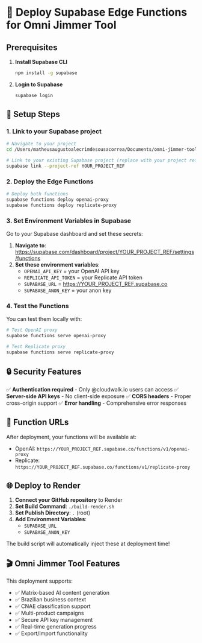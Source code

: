 # 🚀 Deploy Supabase Edge Functions for Omni Jimmer Tool

## Prerequisites

1. **Install Supabase CLI**
   ```bash
   npm install -g supabase
   ```

2. **Login to Supabase**
   ```bash
   supabase login
   ```

## 🔧 Setup Steps

### 1. Link to your Supabase project
```bash
# Navigate to your project
cd /Users/matheusaugustoalecrimdesousacorrea/Documents/omni-jimmer-tool

# Link to your existing Supabase project (replace with your project ref)
supabase link --project-ref YOUR_PROJECT_REF
```

### 2. Deploy the Edge Functions
```bash
# Deploy both functions
supabase functions deploy openai-proxy
supabase functions deploy replicate-proxy
```

### 3. Set Environment Variables in Supabase

Go to your Supabase dashboard and set these secrets:

1. **Navigate to**: https://supabase.com/dashboard/project/YOUR_PROJECT_REF/settings/functions
2. **Set these environment variables**:
   - `OPENAI_API_KEY` = your OpenAI API key
   - `REPLICATE_API_TOKEN` = your Replicate API token
   - `SUPABASE_URL` = https://YOUR_PROJECT_REF.supabase.co
   - `SUPABASE_ANON_KEY` = your anon key

### 4. Test the Functions

You can test them locally with:
```bash
# Test OpenAI proxy
supabase functions serve openai-proxy

# Test Replicate proxy  
supabase functions serve replicate-proxy
```

## 🔒 Security Features

✅ **Authentication required** - Only @cloudwalk.io users can access
✅ **Server-side API keys** - No client-side exposure
✅ **CORS headers** - Proper cross-origin support
✅ **Error handling** - Comprehensive error responses

## 🎯 Function URLs

After deployment, your functions will be available at:
- OpenAI: `https://YOUR_PROJECT_REF.supabase.co/functions/v1/openai-proxy`
- Replicate: `https://YOUR_PROJECT_REF.supabase.co/functions/v1/replicate-proxy`

## 🌐 Deploy to Render

1. **Connect your GitHub repository** to Render
2. **Set Build Command**: `./build-render.sh`
3. **Set Publish Directory**: `.` (root)
4. **Add Environment Variables**:
   - `SUPABASE_URL`
   - `SUPABASE_ANON_KEY`

The build script will automatically inject these at deployment time!

## 🎬 Omni Jimmer Tool Features

This deployment supports:
- ✅ Matrix-based AI content generation
- ✅ Brazilian business context
- ✅ CNAE classification support
- ✅ Multi-product campaigns
- ✅ Secure API key management
- ✅ Real-time generation progress
- ✅ Export/Import functionality
